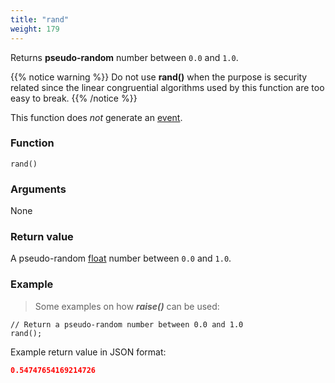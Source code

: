 ```yaml
---
title: "rand"
weight: 179
---
```


Returns **pseudo-random** number between `0.0` and `1.0`.

{{% notice warning %}}
Do not use **rand()** when the purpose is security related since the linear
congruential algorithms used by this function are too easy to break.
{{% /notice %}}

This function does *not* generate an [event](../../overview/events).

### Function

`rand()`

### Arguments

None

### Return value

A pseudo-random [float](../../data-types/float) number between `0.0` and `1.0`.

### Example

> Some examples on how ***raise()*** can be used:

```thingsdb,should_pass
// Return a pseudo-random number between 0.0 and 1.0
rand();
```

Example return value in JSON format:

```json
0.54747654169214726
```
